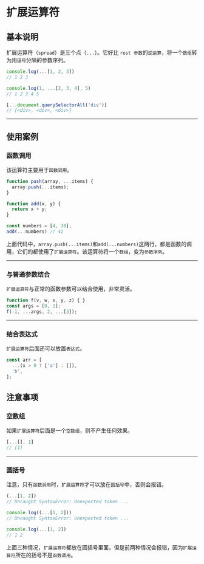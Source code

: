 # 扩展运算符

## 基本说明

扩展运算符（`spread`）是三个点（`...`）。它好比 `rest 参数`的`逆运算`，将一个`数组`转为用`逗号`分隔的参数序列。

```javascript
console.log(...[1, 2, 3])
// 1 2 3

console.log(1, ...[2, 3, 4], 5)
// 1 2 3 4 5

[...document.querySelectorAll('div')]
// [<div>, <div>, <div>]
```

---

## 使用案例

### 函数调用

该运算符主要用于`函数调用`。

```javascript
function push(array, ...items) {
  array.push(...items);
}

function add(x, y) {
  return x + y;
}

const numbers = [4, 38];
add(...numbers) // 42
```

上面代码中，`array.push(...items)`和`add(...numbers)`这两行，都是函数的调用，它们的都使用了`扩展运算符`。该运算符将一个`数组`，变为`参数序列`。

---

### 与普通参数结合

`扩展运算符`与正常的函数参数可以结合使用，非常灵活。

```javascript
function f(v, w, x, y, z) { }
const args = [0, 1];
f(-1, ...args, 2, ...[3]);
```

---

### 结合表达式

`扩展运算符`后面还可以放置`表达式`。

```javascript
const arr = [
  ...(x > 0 ? ['a'] : []),
  'b',
];
```

## 注意事项

### 空数组

如果`扩展运算符`后面是一个`空数组`，则不产生任何效果。

```javascript
[...[], 1]
// [1]
```

---

### 圆括号

注意，只有`函数调用`时，`扩展运算符`才可以放在`圆括号`中，否则会报错。

```javascript
(...[1, 2])
// Uncaught SyntaxError: Unexpected token ...

console.log((...[1, 2]))
// Uncaught SyntaxError: Unexpected token ...

console.log(...[1, 2])
// 1 2
```

上面三种情况，`扩展运算符`都放在圆括号里面，但是前两种情况会报错，因为`扩展运算符`所在的括号不是`函数调用`。
